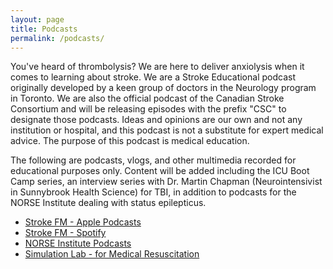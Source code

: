 ```yaml
---
layout: page
title: Podcasts
permalink: /podcasts/
---
```


You've heard of thrombolysis? We are here to deliver anxiolysis when it comes to learning about stroke. We are a Stroke Educational podcast originally developed by a keen group of doctors in the Neurology program in Toronto. We are also the official podcast of the Canadian Stroke Consortium and will be releasing episodes with the prefix "CSC" to designate those podcasts. Ideas and opinions are our own and not any institution or hospital, and this podcast is not a substitute for expert medical advice. The purpose of this podcast is medical education.

The following are podcasts, vlogs, and other multimedia recorded for educational purposes only. Content will be added including the ICU Boot Camp series, an interview series with Dr. Martin Chapman (Neurointensivist in Sunnybrook Health Science) for TBI, in addition to podcasts for the NORSE Institute dealing with status epilepticus.

* [Stroke FM - Apple Podcasts](https://podcasts.apple.com/ca/podcast/stroke-fm/id1507174650)
* [Stroke FM - Spotify](https://open.spotify.com/show/68E5WtnyWRHnLizKIKJDw8)
* [NORSE Institute Podcasts](https://soundcloud.com/user-307800584)
* [Simulation Lab - for Medical Resuscitation](https://sites.google.com/ncrit.org/silab/)
